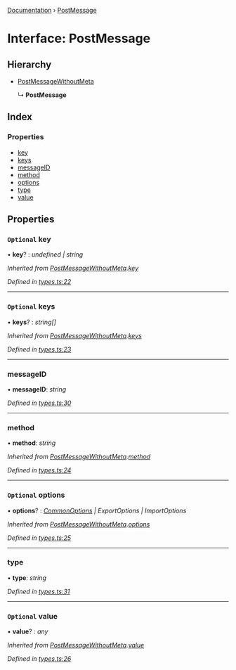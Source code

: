 [Documentation](../README.md) › [PostMessage](postmessage.md)

# Interface: PostMessage

## Hierarchy

* [PostMessageWithoutMeta](postmessagewithoutmeta.md)

  ↳ **PostMessage**

## Index

### Properties

* [key](postmessage.md#optional-key)
* [keys](postmessage.md#optional-keys)
* [messageID](postmessage.md#messageid)
* [method](postmessage.md#method)
* [options](postmessage.md#optional-options)
* [type](postmessage.md#type)
* [value](postmessage.md#optional-value)

## Properties

### `Optional` key

• **key**? : *undefined | string*

*Inherited from [PostMessageWithoutMeta](postmessagewithoutmeta.md).[key](postmessagewithoutmeta.md#optional-key)*

*Defined in [types.ts:22](https://github.com/badbatch/cachemap/blob/497d8de/packages/core-worker/src/types.ts#L22)*

___

### `Optional` keys

• **keys**? : *string[]*

*Inherited from [PostMessageWithoutMeta](postmessagewithoutmeta.md).[keys](postmessagewithoutmeta.md#optional-keys)*

*Defined in [types.ts:23](https://github.com/badbatch/cachemap/blob/497d8de/packages/core-worker/src/types.ts#L23)*

___

###  messageID

• **messageID**: *string*

*Defined in [types.ts:30](https://github.com/badbatch/cachemap/blob/497d8de/packages/core-worker/src/types.ts#L30)*

___

###  method

• **method**: *string*

*Inherited from [PostMessageWithoutMeta](postmessagewithoutmeta.md).[method](postmessagewithoutmeta.md#method)*

*Defined in [types.ts:24](https://github.com/badbatch/cachemap/blob/497d8de/packages/core-worker/src/types.ts#L24)*

___

### `Optional` options

• **options**? : *[CommonOptions](commonoptions.md) | ExportOptions | ImportOptions*

*Inherited from [PostMessageWithoutMeta](postmessagewithoutmeta.md).[options](postmessagewithoutmeta.md#optional-options)*

*Defined in [types.ts:25](https://github.com/badbatch/cachemap/blob/497d8de/packages/core-worker/src/types.ts#L25)*

___

###  type

• **type**: *string*

*Defined in [types.ts:31](https://github.com/badbatch/cachemap/blob/497d8de/packages/core-worker/src/types.ts#L31)*

___

### `Optional` value

• **value**? : *any*

*Inherited from [PostMessageWithoutMeta](postmessagewithoutmeta.md).[value](postmessagewithoutmeta.md#optional-value)*

*Defined in [types.ts:26](https://github.com/badbatch/cachemap/blob/497d8de/packages/core-worker/src/types.ts#L26)*
